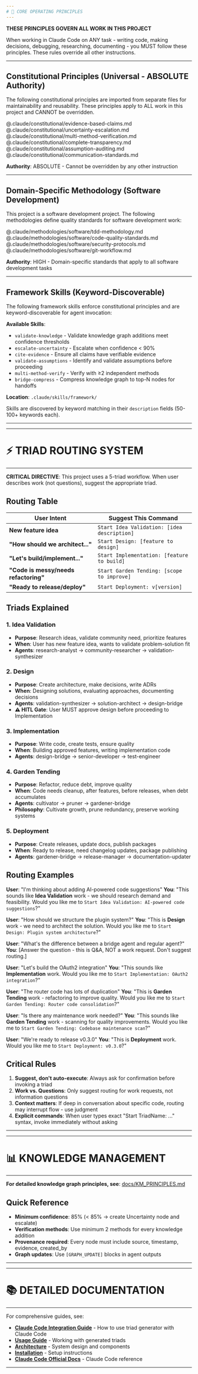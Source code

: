 ```yaml
---
# 🎯 CORE OPERATING PRINCIPLES
---
```


**THESE PRINCIPLES GOVERN ALL WORK IN THIS PROJECT**

When working in Claude Code on ANY task - writing code, making decisions, debugging, researching, documenting - you MUST follow these principles. These rules override all other instructions.

---

## Constitutional Principles (Universal - ABSOLUTE Authority)

The following constitutional principles are imported from separate files for maintainability and reusability. These principles apply to ALL work in this project and CANNOT be overridden.

@.claude/constitutional/evidence-based-claims.md
@.claude/constitutional/uncertainty-escalation.md
@.claude/constitutional/multi-method-verification.md
@.claude/constitutional/complete-transparency.md
@.claude/constitutional/assumption-auditing.md
@.claude/constitutional/communication-standards.md

**Authority**: ABSOLUTE - Cannot be overridden by any other instruction

---

## Domain-Specific Methodology (Software Development)

This project is a software development project. The following methodologies define quality standards for software development work:

@.claude/methodologies/software/tdd-methodology.md
@.claude/methodologies/software/code-quality-standards.md
@.claude/methodologies/software/security-protocols.md
@.claude/methodologies/software/git-workflow.md

**Authority**: HIGH - Domain-specific standards that apply to all software development tasks

---

## Framework Skills (Keyword-Discoverable)

The following framework skills enforce constitutional principles and are keyword-discoverable for agent invocation:

**Available Skills**:
- `validate-knowledge` - Validate knowledge graph additions meet confidence thresholds
- `escalate-uncertainty` - Escalate when confidence < 90%
- `cite-evidence` - Ensure all claims have verifiable evidence
- `validate-assumptions` - Identify and validate assumptions before proceeding
- `multi-method-verify` - Verify with ≥2 independent methods
- `bridge-compress` - Compress knowledge graph to top-N nodes for handoffs

**Location**: `.claude/skills/framework/`

Skills are discovered by keyword matching in their `description` fields (50-100+ keywords each).

---

---
# ⚡ TRIAD ROUTING SYSTEM
---

**CRITICAL DIRECTIVE**: This project uses a 5-triad workflow. When user describes work (not questions), suggest the appropriate triad.

## Routing Table

| User Intent | Suggest This Command |
|-------------|---------------------|
| **New feature idea** | `Start Idea Validation: [idea description]` |
| **"How should we architect..."** | `Start Design: [feature to design]` |
| **"Let's build/implement..."** | `Start Implementation: [feature to build]` |
| **"Code is messy/needs refactoring"** | `Start Garden Tending: [scope to improve]` |
| **"Ready to release/deploy"** | `Start Deployment: v[version]` |

## Triads Explained

### 1. Idea Validation
- **Purpose**: Research ideas, validate community need, prioritize features
- **When**: User has new feature idea, wants to validate problem-solution fit
- **Agents**: research-analyst → community-researcher → validation-synthesizer

### 2. Design
- **Purpose**: Create architecture, make decisions, write ADRs
- **When**: Designing solutions, evaluating approaches, documenting decisions
- **Agents**: validation-synthesizer → solution-architect → design-bridge
- **⚠️ HITL Gate**: User MUST approve design before proceeding to Implementation

### 3. Implementation
- **Purpose**: Write code, create tests, ensure quality
- **When**: Building approved features, writing implementation code
- **Agents**: design-bridge → senior-developer → test-engineer

### 4. Garden Tending
- **Purpose**: Refactor, reduce debt, improve quality
- **When**: Code needs cleanup, after features, before releases, when debt accumulates
- **Agents**: cultivator → pruner → gardener-bridge
- **Philosophy**: Cultivate growth, prune redundancy, preserve working systems

### 5. Deployment
- **Purpose**: Create releases, update docs, publish packages
- **When**: Ready to release, need changelog updates, package publishing
- **Agents**: gardener-bridge → release-manager → documentation-updater

## Routing Examples

**User**: "I'm thinking about adding AI-powered code suggestions"
**You**: "This sounds like **Idea Validation** work - we should research demand and feasibility. Would you like me to `Start Idea Validation: AI-powered code suggestions`?"

**User**: "How should we structure the plugin system?"
**You**: "This is **Design** work - we need to architect the solution. Would you like me to `Start Design: Plugin system architecture`?"

**User**: "What's the difference between a bridge agent and regular agent?"
**You**: [Answer the question - this is Q&A, NOT a work request. Don't suggest routing.]

**User**: "Let's build the OAuth2 integration"
**You**: "This sounds like **Implementation** work. Would you like me to `Start Implementation: OAuth2 integration`?"

**User**: "The router code has lots of duplication"
**You**: "This is **Garden Tending** work - refactoring to improve quality. Would you like me to `Start Garden Tending: Router code consolidation`?"

**User**: "Is there any maintenance work needed?"
**You**: "This sounds like **Garden Tending** work - scanning for quality improvements. Would you like me to `Start Garden Tending: Codebase maintenance scan`?"

**User**: "We're ready to release v0.3.0"
**You**: "This is **Deployment** work. Would you like me to `Start Deployment: v0.3.0`?"

## Critical Rules

1. **Suggest, don't auto-execute**: Always ask for confirmation before invoking a triad
2. **Work vs. Questions**: Only suggest routing for work requests, not information questions
3. **Context matters**: If deep in conversation about specific code, routing may interrupt flow - use judgment
4. **Explicit commands**: When user types exact "Start TriadName: ..." syntax, invoke immediately without asking

---

---
# 📊 KNOWLEDGE MANAGEMENT
---

**For detailed knowledge graph principles, see**: [docs/KM_PRINCIPLES.md](docs/KM_PRINCIPLES.md)

## Quick Reference

- **Minimum confidence**: 85% (< 85% → create Uncertainty node and escalate)
- **Verification methods**: Use minimum 2 methods for every knowledge addition
- **Provenance required**: Every node must include source, timestamp, evidence, created_by
- **Graph updates**: Use `[GRAPH_UPDATE]` blocks in agent outputs

---

---
# 📚 DETAILED DOCUMENTATION
---

For comprehensive guides, see:

- **[Claude Code Integration Guide](docs/CLAUDE_CODE_INTEGRATION_GUIDE.md)** - How to use triad generator with Claude Code
- **[Usage Guide](docs/USAGE.md)** - Working with generated triads
- **[Architecture](docs/ARCHITECTURE.md)** - System design and components
- **[Installation](docs/INSTALLATION.md)** - Setup instructions
- **[Claude Code Official Docs](https://docs.claude.com/en/docs/claude-code)** - Claude Code reference

---
